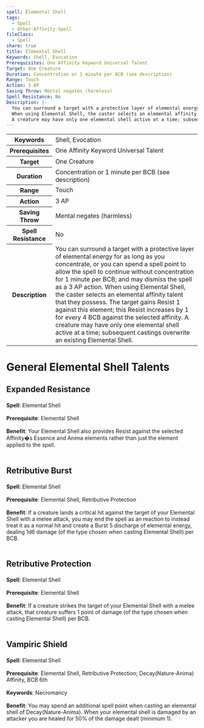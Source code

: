 ```yaml
---
spell: Elemental Shell
tags:
  - Spell
  - Other-Affinity-Spell
fileClass:
  - Spell
share: true
title: Elemental Shell
Keywords: Shell, Evocation
Prerequisites: One Affinity Keyword Universal Talent
Target: One Creature
Duration: Concentration or 1 minute per BCB (see description)
Range: Touch
Action: 3 AP
Saving Throw: Mental negates (harmless)
Spell Resistance: No
Description: |-
  You can surround a target with a protective layer of elemental energy for as long as you concentrate, or you can spend a spell point to allow the spell to continue without concentration for 1 minute per BCB; and may dismiss the spell as a 3 AP action.
  When using Elemental Shell, the caster selects an elemental affinity talent that they possess. The target gains Resist 1 against this element; this Resist increases by 1 for every 4 BCB against the selected affinity.
  A creature may have only one elemental shell active at a time; subsequent castings overwrite an existing Elemental Shell.
---
```


<p><span style="overflow-x: auto;"><table><tbody><tr><th>Keywords</th><td>Shell, Evocation</td></tr><tr><th>Prerequisites</th><td>One Affinity Keyword Universal Talent</td></tr><tr><th>Target</th><td>One Creature</td></tr><tr><th>Duration</th><td>Concentration or 1 minute per BCB (see description)</td></tr><tr><th>Range</th><td>Touch</td></tr><tr><th>Action</th><td>3 AP</td></tr><tr><th>Saving Throw</th><td>Mental negates (harmless)</td></tr><tr><th>Spell Resistance</th><td>No</td></tr><tr><th>Description</th><td>You can surround a target with a protective layer of elemental energy for as long as you concentrate, or you can spend a spell point to allow the spell to continue without concentration for 1 minute per BCB; and may dismiss the spell as a 3 AP action.
When using Elemental Shell, the caster selects an elemental affinity talent that they possess. The target gains Resist 1 against this element; this Resist increases by 1 for every 4 BCB against the selected affinity.
A creature may have only one elemental shell active at a time; subsequent castings overwrite an existing Elemental Shell.</td></tr></tbody></table></span></p><h1><span><p>General Elemental Shell Talents</p></span></h1><h2><span><p>Expanded Resistance</p></span></h2><p><span><p><b>Spell</b>:    Elemental Shell<br><br><b>Prerequisite</b>:    Elemental Shell<br><br><b>Benefit</b>:    Your Elemental Shell also provides Resist against the selected Affinity�s Essence and Anima elements rather than just the element applied to the spell.<br><br></p></span></p><h2><span><p>Retributive Burst</p></span></h2><p><span><p><b>Spell</b>:    Elemental Shell<br><br><b>Prerequisite</b>:    Elemental Shell, Retributive Protection<br><br><b>Benefit</b>:    If a creature lands a critical hit against the target of your Elemental Shell with a melee attack, you may end the spell as an reaction to instead treat it as a normal hit and create a Burst 5 discharge of elemental energy, dealing 1d6 damage (of the type chosen when casting Elemental Shell) per BCB.<br><br></p></span></p><h2><span><p>Retributive Protection</p></span></h2><p><span><p><b>Spell</b>:    Elemental Shell<br><br><b>Prerequisite</b>:    Elemental Shell<br><br><b>Benefit</b>:    If a creature strikes the target of your Elemental Shell with a melee attack, that creature suffers 1 point of damage (of the type chosen when casting Elemental Shell) per BCB.<br><br></p></span></p><h2><span><p>Vampiric Shield</p></span></h2><p><span><p><b>Spell</b>:    Elemental Shell<br><br><b>Prerequisite</b>:    Elemental Shell, Retributive Protection; Decay(Nature-Anima) Affinity, BCB 6th<br><br><b>Keywords</b>:    Necromancy<br><br><b>Benefit</b>:    You may spend an additional spell point when casting an elemental shell of Decay(Nature-Anima). When your elemental shell is damaged by an attacker you are healed for 50% of the damage dealt (minimum 1).<br><br></p></span></p>